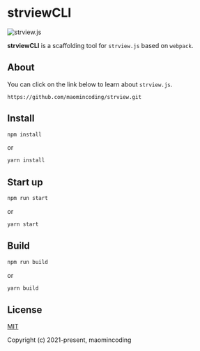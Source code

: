 # strviewCLI
![strview.js]('https://github.com/maomincoding/strviewCLI/blob/master/src/assets/logo.png')

**strviewCLI** is a scaffolding tool for `strview.js` based on `webpack`.

## About

You can click on the link below to learn about `strview.js`.
```
https://github.com/maomincoding/strview.git
```

## Install

```bash
npm install
```
or
```bash
yarn install
```

## Start up

```bash
npm run start
```
or
```bash
yarn start
```

## Build

```bash
npm run build
```
or
```bash
yarn build
```

## License

[MIT](https://opensource.org/licenses/MIT)

Copyright (c) 2021-present, maomincoding